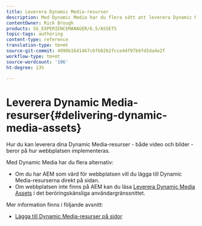 ```yaml
---
title: Leverera Dynamic Media-resurser
description: Med Dynamic Media har du flera sätt att leverera Dynamic Media-material - både video och bilder - till din webbplats.
contentOwner: Rick Brough
products: SG_EXPERIENCEMANAGER/6.5/ASSETS
topic-tags: authoring
content-type: reference
translation-type: tm+mt
source-git-commit: 4090b1641467c6fb02b2fcce4df97b9fd5da4e2f
workflow-type: tm+mt
source-wordcount: '106'
ht-degree: 13%

---
```



# Leverera Dynamic Media-resurser{#delivering-dynamic-media-assets}

Hur du kan leverera dina Dynamic Media-resurser - både video och bilder - beror på hur webbplatsen implementeras.

Med Dynamic Media har du flera alternativ:

* Om du har AEM som värd för webbplatsen vill du lägga till Dynamic Media-resurserna direkt på sidan.
* Om webbplatsen inte finns på AEM kan du läsa [Leverera Dynamic Media Assets](/help/assets/delivering-dynamic-media-assets.md) i det beröringskänsliga användargränssnittet.

Mer information finns i följande avsnitt:

* [Lägga till Dynamic Media-resurser på sidor](/help/sites-classic-ui-authoring/dynamic-media-assets-adding-to-page.md)


